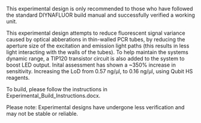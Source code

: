 This experimental design is only recommended to those who have followed the standard DIYNAFLUOR build manual and successfully verified a working unit.

This experimental design attempts to reduce fluorescent signal variance caused by optical abberations in thin-walled PCR tubes, by reducing the aperture size of the excitation and emission light paths (this results in less light interacting with the walls of the tubes). To help maintain the systems dynamic range, a TIP120 transistor circuit is also added to the system to boost LED output. Inital assessment has shown a ~350% increase in sensitivity. Increasing the LoD from 0.57 ng/µl, to 0.16 ng/µl, using Qubit HS reagents.

To build, please follow the instructions in Experimental_Build_Instructions.docx.

Please note: Experimental designs have undergone less verification and may not be stable or reliable.
